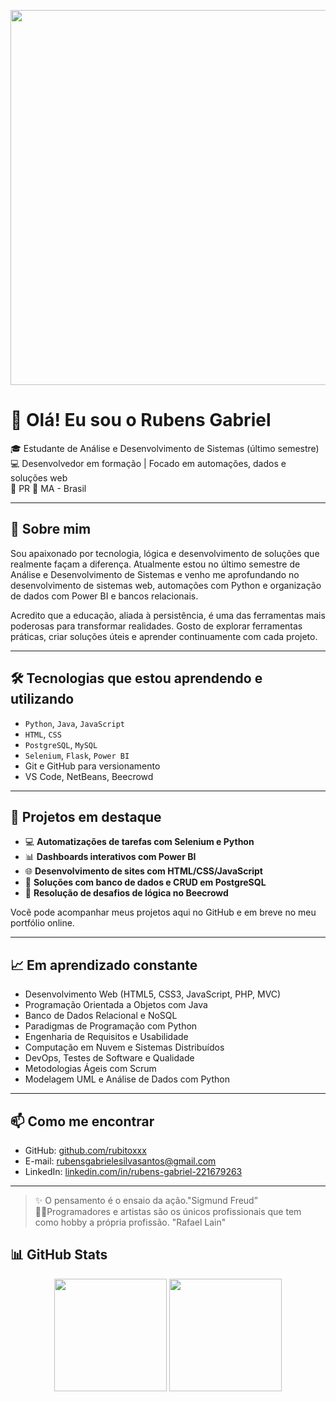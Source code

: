 <p align="center">
  <img src="/rubito.png" width="600"/>
</p>

# 👋 Olá! Eu sou o Rubens Gabriel

🎓 Estudante de Análise e Desenvolvimento de Sistemas (último semestre)  
💻 Desenvolvedor em formação | Focado em automações, dados e soluções web  
📍 PR 🔁 MA - Brasil

---

## 🚀 Sobre mim

Sou apaixonado por tecnologia, lógica e desenvolvimento de soluções que realmente façam a diferença. Atualmente estou no último semestre de Análise e Desenvolvimento de Sistemas e venho me aprofundando no desenvolvimento de sistemas web, automações com Python e organização de dados com Power BI e bancos relacionais.

Acredito que a educação, aliada à persistência, é uma das ferramentas mais poderosas para transformar realidades. Gosto de explorar ferramentas práticas, criar soluções úteis e aprender continuamente com cada projeto.

---

## 🛠️ Tecnologias que estou aprendendo e utilizando

- `Python`, `Java`, `JavaScript`
- `HTML`, `CSS`
- `PostgreSQL`, `MySQL`
- `Selenium`, `Flask`, `Power BI`
- Git e GitHub para versionamento
- VS Code, NetBeans, Beecrowd

---

## 📘 Projetos em destaque

- 💻 **Automatizações de tarefas com Selenium e Python**
- 📊 **Dashboards interativos com Power BI**
- 🌐 **Desenvolvimento de sites com HTML/CSS/JavaScript**
- 🧩 **Soluções com banco de dados e CRUD em PostgreSQL**
- 🧠 **Resolução de desafios de lógica no Beecrowd**

Você pode acompanhar meus projetos aqui no GitHub e em breve no meu portfólio online.

---

## 📈 Em aprendizado constante

- Desenvolvimento Web (HTML5, CSS3, JavaScript, PHP, MVC)  
- Programação Orientada a Objetos com Java  
- Banco de Dados Relacional e NoSQL  
- Paradigmas de Programação com Python  
- Engenharia de Requisitos e Usabilidade  
- Computação em Nuvem e Sistemas Distribuídos  
- DevOps, Testes de Software e Qualidade  
- Metodologias Ágeis com Scrum  
- Modelagem UML e Análise de Dados com Python

---

## 📫 Como me encontrar

- GitHub: [github.com/rubitoxxx](https://github.com/rubitoxxx)
- E-mail: rubensgabrielesilvasantos@gmail.com
- LinkedIn: [linkedin.com/in/rubens-gabriel-221679263](https://www.linkedin.com/in/rubens-gabriel-221679263)

---

> ✨ O pensamento é o ensaio da ação."Sigmund Freud”  
> 👨‍💻Programadores e artistas são os únicos profissionais que tem como hobby a própria profissão. "Rafael Lain"
## 📊 GitHub Stats

<p align="center">
  <img height="180em" src="https://github-readme-stats.vercel.app/api?username=rubitoxxx&show_icons=true&theme=tokyonight&include_all_commits=true&count_private=true"/>
  <img height="180em" src="https://github-readme-stats.vercel.app/api/top-langs/?username=rubitoxxx&layout=compact&langs_count=7&theme=tokyonight"/>
</p>
